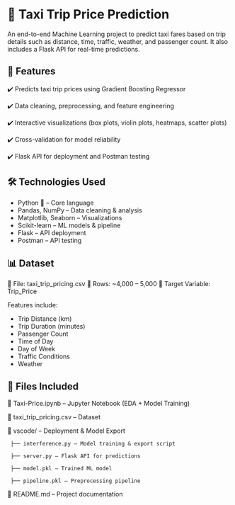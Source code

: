 # 🚖 Taxi Trip Price Prediction

An end-to-end Machine Learning project to predict taxi fares based on trip details such as distance, time, traffic, weather, and passenger count.
It also includes a Flask API for real-time predictions.

## 📌 Features

✔️ Predicts taxi trip prices using Gradient Boosting Regressor

✔️ Data cleaning, preprocessing, and feature engineering

✔️ Interactive visualizations (box plots, violin plots, 
heatmaps, scatter plots)

✔️ Cross-validation for model reliability

✔️ Flask API for deployment and Postman testing

## 🛠️ Technologies Used

 - Python 🐍 – Core language
 - Pandas, NumPy – Data cleaning & analysis
 - Matplotlib, Seaborn – Visualizations
 - Scikit-learn – ML models & pipeline
 - Flask – API deployment
 - Postman – API testing

## 📊 Dataset

📁 File: taxi_trip_pricing.csv
📏 Rows: ~4,000 – 5,000
🎯 Target Variable: Trip_Price

Features include:

- Trip Distance (km)
- Trip Duration (minutes)
- Passenger Count
- Time of Day
- Day of Week
- Traffic Conditions
- Weather

## 📁 Files Included

📓 Taxi-Price.ipynb – Jupyter Notebook (EDA + Model Training)

📄 taxi_trip_pricing.csv – Dataset

📂 vscode/ – Deployment & Model Export

     ├── interference.py – Model training & export script
     
     ├── server.py – Flask API for predictions
     
     ├── model.pkl – Trained ML model
     
     ├── pipeline.pkl – Preprocessing pipeline
     
📄 README.md – Project documentation
